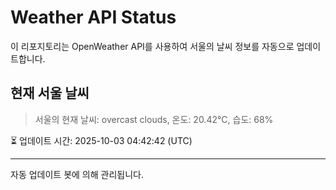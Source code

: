
# Weather API Status

이 리포지토리는 OpenWeather API를 사용하여 서울의 날씨 정보를 자동으로 업데이트합니다.

## 현재 서울 날씨
> 서울의 현재 날씨: overcast clouds, 온도: 20.42°C, 습도: 68%

⏳ 업데이트 시간: 2025-10-03 04:42:42 (UTC)

---
자동 업데이트 봇에 의해 관리됩니다.
